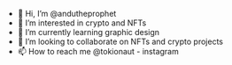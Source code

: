 - 👋 Hi, I’m @andutheprophet
- 👀 I’m interested in crypto and NFTs
- 🌱 I’m currently learning graphic design
- 💞️ I’m looking to collaborate on NFTs and crypto projects
- 📫 How to reach me @tokionaut - instagram

